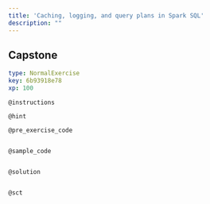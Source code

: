 ```yaml
---
title: 'Caching, logging, and query plans in Spark SQL'
description: ""
---
```


## Capstone

```yaml
type: NormalExercise
key: 6b93918e78
xp: 100
```



`@instructions`


`@hint`


`@pre_exercise_code`
```{python}

```

`@sample_code`
```{python}

```

`@solution`
```{python}

```

`@sct`
```{python}

```
